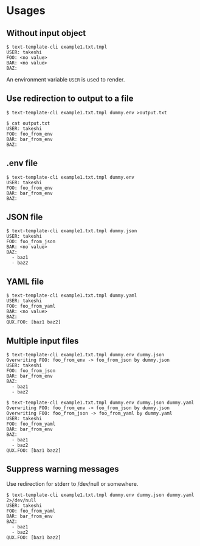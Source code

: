 # Usages

## Without input object

```
$ text-template-cli example1.txt.tmpl
USER: takeshi
FOO: <no value>
BAR: <no value>
BAZ:
```

An environment variable `USER` is used to render.

## Use redirection to output to a file

```
$ text-template-cli example1.txt.tmpl dummy.env >output.txt
```

```
$ cat output.txt
USER: takeshi
FOO: foo_from_env
BAR: bar_from_env
BAZ:
```

## .env file

```
$ text-template-cli example1.txt.tmpl dummy.env
USER: takeshi
FOO: foo_from_env
BAR: bar_from_env
BAZ:
```

## JSON file

```
$ text-template-cli example1.txt.tmpl dummy.json
USER: takeshi
FOO: foo_from_json
BAR: <no value>
BAZ:
  - baz1
  - baz2
```

## YAML file

```
$ text-template-cli example1.txt.tmpl dummy.yaml
USER: takeshi
FOO: foo_from_yaml
BAR: <no value>
BAZ:
QUX.FOO: [baz1 baz2]
```

## Multiple input files

```
$ text-template-cli example1.txt.tmpl dummy.env dummy.json
Overwriting FOO: foo_from_env -> foo_from_json by dummy.json
USER: takeshi
FOO: foo_from_json
BAR: bar_from_env
BAZ:
  - baz1
  - baz2
```

```
$ text-template-cli example1.txt.tmpl dummy.env dummy.json dummy.yaml
Overwriting FOO: foo_from_env -> foo_from_json by dummy.json
Overwriting FOO: foo_from_json -> foo_from_yaml by dummy.yaml
USER: takeshi
FOO: foo_from_yaml
BAR: bar_from_env
BAZ:
  - baz1
  - baz2
QUX.FOO: [baz1 baz2]
```

## Suppress warning messages

Use redirection for stderr to /dev/null or somewhere.

```
$ text-template-cli example1.txt.tmpl dummy.env dummy.json dummy.yaml 2>/dev/null
USER: takeshi
FOO: foo_from_yaml
BAR: bar_from_env
BAZ:
  - baz1
  - baz2
QUX.FOO: [baz1 baz2]
```
